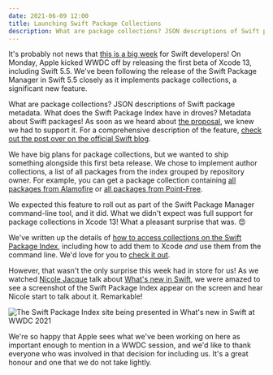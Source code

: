 ```yaml
---
date: 2021-06-09 12:00
title: Launching Swift Package Collections
description: What are package collections? JSON descriptions of Swift package metadata. What does the Swift Package Index have in droves? Metadata about Swift packages! As soon as we heard about package collections in Swift 5.5, we knew we had to support it.
---
```


It's probably not news that [this is a big week](https://developer.apple.com/wwdc21/) for Swift developers! On Monday, Apple kicked WWDC off by releasing the first beta of Xcode 13, including Swift 5.5. We've been following the release of the Swift Package Manager in Swift 5.5 closely as it implements package collections, a significant new feature.

What are package collections? JSON descriptions of Swift package metadata. What does the Swift Package Index have in droves? Metadata about Swift packages! As soon as we heard about [the proposal](https://forums.swift.org/t/se-0291-package-collections/41905), we knew we had to support it. For a comprehensive description of the feature, [check out the post over on the official Swift blog](https://swift.org/blog/package-collections/).

We have big plans for package collections, but we wanted to ship something alongside this first beta release. We chose to implement author collections, a list of all packages from the index grouped by repository owner. For example, you can get a package collection containing [all packages from Alamofire](https://swiftpackageindex.com/Alamofire) or [all packages from Point-Free](https://swiftpackageindex.com/pointfreeco).

We expected this feature to roll out as part of the Swift Package Manager command-line tool, and it did. What we didn't expect was full support for package collections in Xcode 13! What a pleasant surprise that was. 😍

We've written up the details of [how to access collections on the Swift Package Index](https://swiftpackageindex.com/package-collections), including how to add them to Xcode _and_ use them from the command line. We'd love for you to [check it out](https://swiftpackageindex.com/package-collections).

However, that wasn't the only surprise this week had in store for us! As we watched [Nicole Jacque](https://twitter.com/racer_girl27) talk about [What's new in Swift](https://developer.apple.com/videos/play/wwdc2021/10192/), we were amazed to see a screenshot of the Swift Package Index appear on the screen and hear Nicole start to talk about it. Remarkable!

<picture class="shadow">
  <source srcset="/images/blog/swift-package-index-whats-new-in-swift-wwdc-2021~dark.png" media="(prefers-color-scheme: dark)">
  <img src="/images/blog/swift-package-index-whats-new-in-swift-wwdc-2021~light.png" alt="The Swift Package Index site being presented in What's new in Swift at WWDC 2021">
</picture>

We're so happy that Apple sees what we've been working on here as important enough to mention in a WWDC session, and we'd like to thank everyone who was involved in that decision for including us. It's a great honour and one that we do not take lightly.
